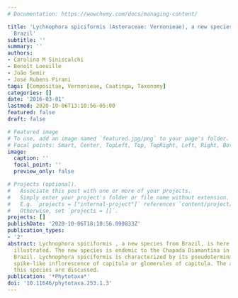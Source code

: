 ```yaml
---
# Documentation: https://wowchemy.com/docs/managing-content/

title: 'Lychnophora spiciformis (Asteraceae: Vernonieae), a new species from Bahia,
  Brazil'
subtitle: ''
summary: ''
authors:
- Carolina M Siniscalchi
- Benoı̂t Loeuille
- João Semir
- José Rubens Pirani
tags: [Compositae, Vernonieae, Caatinga, Taxonomy]
categories: []
date: '2016-03-01'
lastmod: 2020-10-06T13:10:56-05:00
featured: false
draft: false

# Featured image
# To use, add an image named `featured.jpg/png` to your page's folder.
# Focal points: Smart, Center, TopLeft, Top, TopRight, Left, Right, BottomLeft, Bottom, BottomRight.
image:
  caption: ''
  focal_point: ''
  preview_only: false

# Projects (optional).
#   Associate this post with one or more of your projects.
#   Simply enter your project's folder or file name without extension.
#   E.g. `projects = ["internal-project"]` references `content/project/deep-learning/index.md`.
#   Otherwise, set `projects = []`.
projects: []
publishDate: '2020-10-06T18:10:56.090833Z'
publication_types:
- '2'
abstract: Lychnophora spiciformis , a new species from Brazil, is here described and
  illustrated. The new species is endemic to the Chapada Diamantina in Bahia, Northeastern
  Brazil. Lychnophora spiciformis is characterized by its pseudoterminal congested
  spike-like inflorescence of capitula or glomerules of capitula. The affinities of
  this species are discussed.
publication: '*Phytotaxa*'
doi: '10.11646/phytotaxa.253.1.3'
---
```

